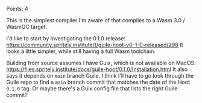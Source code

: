 Points: 4

This is the simplest compiler I'm aware of that compiles to a Wasm 3.0 / WasmGC target.

I'd like to start by investigating the 0.1.0 release:
https://community.spritely.institute/t/guile-hoot-v0-1-0-released/298
It looks a little simpler, while still having a full Wasm toolchain.

Building from source assumes I have Guix, which is not available on MacOS:
https://files.spritely.institute/docs/guile-hoot/0.1.0/Installation.html
It also says it depends on `main` branch Guile.
I think I'll have to go look through the Guile repo to find a `main` branch commit that matches the date of the Hoot `0.1.0` tag.
Or maybe there's a Guix config file that lists the right Guile commit?